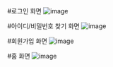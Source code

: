 #로그인 화면
![image](https://user-images.githubusercontent.com/56182236/113600976-b9f64380-967b-11eb-947f-67d1716803d8.png)


#아이디/비밀번호 찾기 화면
![image](https://user-images.githubusercontent.com/56182236/114075245-4ef97680-98e0-11eb-8bbc-103294dd76a7.png)


#회원가입 화면
![image](https://user-images.githubusercontent.com/56182236/114152515-5b6de580-9959-11eb-9be4-bb939c7625ba.png)


#홈 화면
![image](https://user-images.githubusercontent.com/56182236/113601125-e6aa5b00-967b-11eb-86f6-69f843d71012.png)



